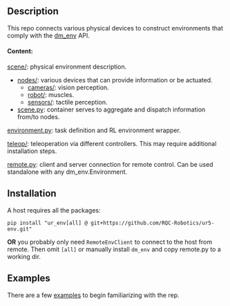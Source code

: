 ## Description

This repo connects various physical devices to construct environments that comply with the [dm_env](https://github.com/google-deepmind/dm_env) API.

#### Content:
[scene/](ur_env/scene): physical environment description.
- [nodes/](ur_env/scene/nodes): various devices that can provide information or be actuated. 
  - [cameras/](ur_env/scene/nodes/cameras): vision perception.
  - [robot/](ur_env/scene/nodes/robot): muscles.
  - [sensors/](ur_env/scene/nodes/sensors): tactile perception.
- [scene.py](ur_env/scene/scene.py): container serves to aggregate and dispatch information from/to nodes.

[environment.py](ur_env/environment.py): task definition and RL environment wrapper.

[teleop/](ur_env/teleop): teleoperation via different controllers. This may require additional installation steps.

[remote.py](ur_env/remote.py): client and server connection for remote control. Can be used standalone with any dm_env.Environment.


## Installation
A host requires all the packages:
```
pip install "ur_env[all] @ git+https://github.com/RQC-Robotics/ur5-env.git"
```

**OR** you probably only need `RemoteEnvClient` to connect to the host from remote.
Then omit `[all]` or manually install `dm_env` and copy remote.py to a working dir.


## Examples

There are a few [examples](examples) to begin familiarizing with the rep.
